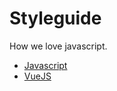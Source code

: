 # Styleguide
How we love javascript.

- [Javascript](https://github.com/next-time/javascript/blob/master/JAVASCRIPT.md)
- [VueJS](https://github.com/next-time/javascript/blob/master/VUEJS.md)
